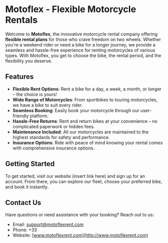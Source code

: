 # Motoflex - Flexible Motorcycle Rentals

Welcome to **Motoflex**, the innovative motorcycle rental company offering **flexible rental plans** for those who crave freedom on two wheels. Whether you're a weekend rider or need a bike for a longer journey, we provide a seamless and hassle-free experience for renting motorcycles of various types. With Motoflex, you get to choose the bike, the rental period, and the flexibility you deserve.

## Features

- **Flexible Rent Options**: Rent a bike for a day, a week, a month, or longer – the choice is yours!
- **Wide Range of Motorcycles**: From sportbikes to touring motorcycles, we have a bike to suit every rider.
- **Seamless Booking**: Easily book your motorcycle through our user-friendly platform.
- **Hassle-Free Returns**: Rent and return bikes at your convenience – no complicated paperwork or hidden fees.
- **Maintenance Included**: All our motorcycles are maintained to the highest standards for safety and performance.
- **Insurance Options**: Ride with peace of mind knowing your rental comes with comprehensive insurance options.

## Getting Started

To get started, visit our website (insert link here) and sign up for an account. From there, you can explore our fleet, choose your preferred bike, and book it instantly.

## Contact Us

Have questions or need assistance with your booking? Reach out to us:

- Email: support@motoflexrent.com
- Phone: +33
- Website: [www.motoflexrent.com](http://www.motoflexrent.com)


